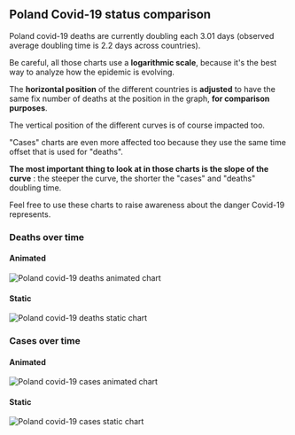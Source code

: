 ## Poland Covid-19 status comparison 

Poland covid-19 deaths are currently doubling each 3.01 days (observed average doubling time is 2.2 days across countries).



Be careful, all those charts use a **logarithmic scale**, because it's the best way to analyze how the epidemic is evolving.
 
The **horizontal position** of the different countries is **adjusted** to have the same fix number of deaths at the position in the graph, **for comparison purposes**.

The vertical position of the different curves is of course impacted too.

"Cases" charts are even more affected too because they use the same time offset that is used for "deaths".

**The most important thing to look at in those charts is the slope of the curve** : the steeper the curve, the shorter the "cases" and "deaths" doubling time.

Feel free to use these charts to raise awareness about the danger Covid-19 represents. 


 
### Deaths over time
 
#### Animated
![Poland covid-19 deaths animated chart](https://raw.githubusercontent.com/madlag/coronavirus_study/master/notebooks/graphs/2020-03-26/countries/Poland/2020-03-26_Poland_deaths.gif "Poland covid-19 deaths animated chart")   
 
#### Static
![Poland covid-19 deaths static chart](https://raw.githubusercontent.com/madlag/coronavirus_study/master/notebooks/graphs/2020-03-26/countries/Poland/2020-03-26_Poland_deaths.png "Poland covid-19 deaths static chart")   

 
### Cases over time
 
#### Animated
![Poland covid-19 cases animated chart](https://raw.githubusercontent.com/madlag/coronavirus_study/master/notebooks/graphs/2020-03-26/countries/Poland/2020-03-26_Poland_cases.gif "Poland covid-19 cases animated chart")   
 
#### Static
![Poland covid-19 cases static chart](https://raw.githubusercontent.com/madlag/coronavirus_study/master/notebooks/graphs/2020-03-26/countries/Poland/2020-03-26_Poland_cases.png "Poland covid-19 cases static chart")   

